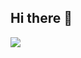 ## Hi there 👋

<img src="https://github-readme-stats.vercel.app/api?username=kzwkt&show_icons=true&theme=radical">
<!--
**kzwkt/kzwkt** is a ✨ _special_ ✨ repository because its `README.md` (this file) appears on your GitHub profile.


<table>
    <thead>
        <tr>
            <th>Theme Name</th>
            <th>Preview</th>
        </tr>
    </thead>
    <tbody>
        <tr>
            <td>Default</td>
            <td><img src="https://github-readme-stats.vercel.app/api?username=kzwkt&theme=default&show_icons=true"></td>
        </tr>
        <tr>
            <td>Radical</td>
            <td><img src="https://github-readme-stats.vercel.app/api?username=kzwkt&theme=radical&show_icons=true"></td>
        </tr>
    </tbody>
</table>


Here are some ideas to get you started:

- 🔭 I’m currently working on ...
- 🌱 I’m currently learning ...
- 👯 I’m looking to collaborate on ...
- 🤔 I’m looking for help with ...
- 💬 Ask me about ...
- 📫 How to reach me: ...
- 😄 Pronouns: ...
- ⚡ Fun fact: ...
-->
